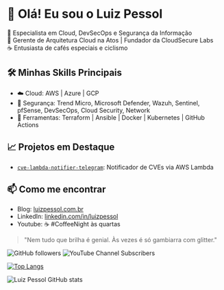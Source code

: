 # 👋 Olá! Eu sou o Luiz Pessol

🚀 Especialista em Cloud, DevSecOps e Segurança da Informação  
🎯 Gerente de Arquitetura Cloud na Atos | Fundador da CloudSecure Labs  
☕ Entusiasta de cafés especiais e ciclismo  

## 🛠️ Minhas Skills Principais
- ☁️ Cloud: AWS | Azure | GCP
- 🔐 Segurança: Trend Micro, Microsoft Defender, Wazuh, Sentinel, pfSense, DevSecOps, Cloud Security, Network
- 🧰 Ferramentas: Terraform | Ansible | Docker | Kubernetes | GitHub Actions 

## 📈 Projetos em Destaque
- [`cve-lambda-notifier-telegram`](https://github.com/luizpessol/cve-lambda-notifier-telegram): Notificador de CVEs via AWS Lambda

## 📫 Como me encontrar
- Blog: [luizpessol.com.br](https://luizpessol.com.br)
- LinkedIn: [linkedin.com/in/luizpessol](https://linkedin.com/in/luizpessol)
- Youtube: ☕ #CoffeeNight às quartas

> "Nem tudo que brilha é genial. Às vezes é só gambiarra com glitter."

![GitHub followers](https://img.shields.io/github/followers/luizpessol?style=social)
![YouTube Channel Subscribers](https://img.shields.io/youtube/channel/subscribers/ID_DO_CANAL?style=social)

[![Top Langs](https://github-readme-stats.vercel.app/api/top-langs/?username=luizpessol&layout=compact)](https://github.com/anuraghazra/github-readme-stats)

![Luiz Pessol GitHub stats](https://github-readme-stats.vercel.app/api?username=luizpessol&show_icons=true&theme=radical)

